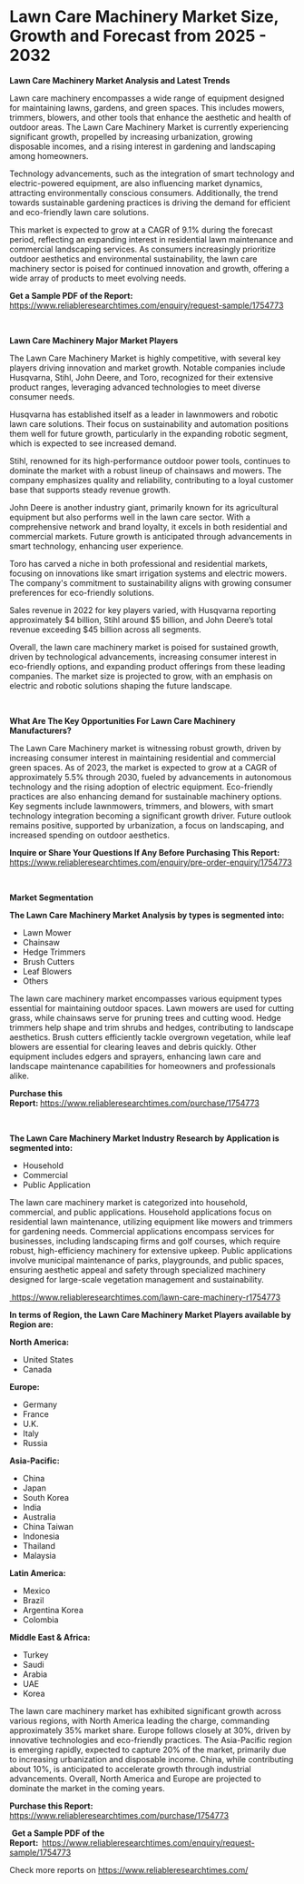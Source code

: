 <p><h1>Lawn Care Machinery Market Size, Growth and Forecast from 2025 - 2032</h1></p><p><strong>Lawn Care Machinery Market Analysis and Latest Trends</strong></p>
<p><p>Lawn care machinery encompasses a wide range of equipment designed for maintaining lawns, gardens, and green spaces. This includes mowers, trimmers, blowers, and other tools that enhance the aesthetic and health of outdoor areas. The Lawn Care Machinery Market is currently experiencing significant growth, propelled by increasing urbanization, growing disposable incomes, and a rising interest in gardening and landscaping among homeowners. </p><p>Technology advancements, such as the integration of smart technology and electric-powered equipment, are also influencing market dynamics, attracting environmentally conscious consumers. Additionally, the trend towards sustainable gardening practices is driving the demand for efficient and eco-friendly lawn care solutions. </p><p>This market is expected to grow at a CAGR of 9.1% during the forecast period, reflecting an expanding interest in residential lawn maintenance and commercial landscaping services. As consumers increasingly prioritize outdoor aesthetics and environmental sustainability, the lawn care machinery sector is poised for continued innovation and growth, offering a wide array of products to meet evolving needs.</p></p>
<p><strong>Get a Sample PDF of the Report:&nbsp;</strong> <a href="https://www.reliableresearchtimes.com/enquiry/request-sample/1754773?utm_campaign=2181&utm_medium=2&utm_source=Github&utm_content=ia&utm_term=10042025&utm_id=lawn-care-machinery">https://www.reliableresearchtimes.com/enquiry/request-sample/1754773</a></p>
<p>&nbsp;</p>
<p><strong>Lawn Care Machinery Major Market Players</strong></p>
<p><p>The Lawn Care Machinery Market is highly competitive, with several key players driving innovation and market growth. Notable companies include Husqvarna, Stihl, John Deere, and Toro, recognized for their extensive product ranges, leveraging advanced technologies to meet diverse consumer needs.</p><p>Husqvarna has established itself as a leader in lawnmowers and robotic lawn care solutions. Their focus on sustainability and automation positions them well for future growth, particularly in the expanding robotic segment, which is expected to see increased demand.</p><p>Stihl, renowned for its high-performance outdoor power tools, continues to dominate the market with a robust lineup of chainsaws and mowers. The company emphasizes quality and reliability, contributing to a loyal customer base that supports steady revenue growth. </p><p>John Deere is another industry giant, primarily known for its agricultural equipment but also performs well in the lawn care sector. With a comprehensive network and brand loyalty, it excels in both residential and commercial markets. Future growth is anticipated through advancements in smart technology, enhancing user experience.</p><p>Toro has carved a niche in both professional and residential markets, focusing on innovations like smart irrigation systems and electric mowers. The company's commitment to sustainability aligns with growing consumer preferences for eco-friendly solutions.</p><p>Sales revenue in 2022 for key players varied, with Husqvarna reporting approximately $4 billion, Stihl around $5 billion, and John Deere’s total revenue exceeding $45 billion across all segments. </p><p>Overall, the lawn care machinery market is poised for sustained growth, driven by technological advancements, increasing consumer interest in eco-friendly options, and expanding product offerings from these leading companies. The market size is projected to grow, with an emphasis on electric and robotic solutions shaping the future landscape.</p></p>
<p>&nbsp;</p>
<p><strong>What Are The Key Opportunities For Lawn Care Machinery Manufacturers?</strong></p>
<p><p>The Lawn Care Machinery market is witnessing robust growth, driven by increasing consumer interest in maintaining residential and commercial green spaces. As of 2023, the market is expected to grow at a CAGR of approximately 5.5% through 2030, fueled by advancements in autonomous technology and the rising adoption of electric equipment. Eco-friendly practices are also enhancing demand for sustainable machinery options. Key segments include lawnmowers, trimmers, and blowers, with smart technology integration becoming a significant growth driver. Future outlook remains positive, supported by urbanization, a focus on landscaping, and increased spending on outdoor aesthetics.</p></p>
<p><strong>Inquire or Share Your Questions If Any Before Purchasing This Report:</strong> <a href="https://www.reliableresearchtimes.com/enquiry/pre-order-enquiry/1754773?utm_campaign=2181&utm_medium=2&utm_source=Github&utm_content=ia&utm_term=10042025&utm_id=lawn-care-machinery">https://www.reliableresearchtimes.com/enquiry/pre-order-enquiry/1754773</a></p>
<p>&nbsp;</p>
<p><strong>Market Segmentation</strong></p>
<p><strong>The Lawn Care Machinery Market Analysis by types is segmented into:</strong></p>
<p><ul><li>Lawn Mower</li><li>Chainsaw</li><li>Hedge Trimmers</li><li>Brush Cutters</li><li>Leaf Blowers</li><li>Others</li></ul></p>
<p><p>The lawn care machinery market encompasses various equipment types essential for maintaining outdoor spaces. Lawn mowers are used for cutting grass, while chainsaws serve for pruning trees and cutting wood. Hedge trimmers help shape and trim shrubs and hedges, contributing to landscape aesthetics. Brush cutters efficiently tackle overgrown vegetation, while leaf blowers are essential for clearing leaves and debris quickly. Other equipment includes edgers and sprayers, enhancing lawn care and landscape maintenance capabilities for homeowners and professionals alike.</p></p>
<p><strong>Purchase this Report:&nbsp;</strong><a href="https://www.reliableresearchtimes.com/purchase/1754773?utm_campaign=2181&utm_medium=2&utm_source=Github&utm_content=ia&utm_term=10042025&utm_id=lawn-care-machinery">https://www.reliableresearchtimes.com/purchase/1754773</a></p>
<p>&nbsp;</p>
<p><strong>The Lawn Care Machinery Market Industry Research by Application is segmented into:</strong></p>
<p><ul><li>Household</li><li>Commercial</li><li>Public Application</li></ul></p>
<p><p>The lawn care machinery market is categorized into household, commercial, and public applications. Household applications focus on residential lawn maintenance, utilizing equipment like mowers and trimmers for gardening needs. Commercial applications encompass services for businesses, including landscaping firms and golf courses, which require robust, high-efficiency machinery for extensive upkeep. Public applications involve municipal maintenance of parks, playgrounds, and public spaces, ensuring aesthetic appeal and safety through specialized machinery designed for large-scale vegetation management and sustainability.</p></p>
<p><a href="https://www.reliableresearchtimes.com/lawn-care-machinery-r1754773?utm_campaign=2181&utm_medium=2&utm_source=Github&utm_content=ia&utm_term=10042025&utm_id=lawn-care-machinery">&nbsp;https://www.reliableresearchtimes.com/lawn-care-machinery-r1754773</a></p>
<p><strong>In terms of Region, the Lawn Care Machinery Market Players available by Region are:</strong></p>
<p>
    <p> <strong> North America: </strong>
        <ul>
            <li>United States</li>
            <li>Canada</li>
        </ul>
        </p> 
    <p> <strong> Europe: </strong>
        <ul>
            <li>Germany</li>
            <li>France</li>
            <li>U.K.</li>
            <li>Italy</li>
            <li>Russia</li>
        </ul>
        </p> 
    <p> <strong> Asia-Pacific: </strong>
        <ul>
            <li>China</li>
            <li>Japan</li>
            <li>South Korea</li>
            <li>India</li>
            <li>Australia</li>
            <li>China Taiwan</li>
            <li>Indonesia</li>
            <li>Thailand</li>
            <li>Malaysia</li>
        </ul>
        </p> 
    <p> <strong> Latin America: </strong>
        <ul>
            <li>Mexico</li>
            <li>Brazil</li>
            <li>Argentina Korea</li>
            <li>Colombia</li>
        </ul>
        </p> 
    <p> <strong> Middle East & Africa: </strong>
        <ul>
            <li>Turkey</li>
            <li>Saudi</li>
            <li>Arabia</li>
            <li>UAE</li>
            <li>Korea</li>
        </ul>
    </p>
    </p>
<p><p>The lawn care machinery market has exhibited significant growth across various regions, with North America leading the charge, commanding approximately 35% market share. Europe follows closely at 30%, driven by innovative technologies and eco-friendly practices. The Asia-Pacific region is emerging rapidly, expected to capture 20% of the market, primarily due to increasing urbanization and disposable income. China, while contributing about 10%, is anticipated to accelerate growth through industrial advancements. Overall, North America and Europe are projected to dominate the market in the coming years.</p></p>
<p><strong>Purchase this Report: </strong><a href="https://www.reliableresearchtimes.com/purchase/1754773?utm_campaign=2181&utm_medium=2&utm_source=Github&utm_content=ia&utm_term=10042025&utm_id=lawn-care-machinery">https://www.reliableresearchtimes.com/purchase/1754773</a></p>
<p>&nbsp;<strong>Get a Sample PDF of the Report:&nbsp;&nbsp;</strong><a href="https://www.reliableresearchtimes.com/enquiry/request-sample/1754773?utm_campaign=2181&utm_medium=2&utm_source=Github&utm_content=ia&utm_term=10042025&utm_id=lawn-care-machinery">https://www.reliableresearchtimes.com/enquiry/request-sample/1754773</a></p>
<p><strong></strong></p>
<p>Check more reports on <a href="https://www.reliableresearchtimes.com/?utm_campaign=2181&utm_medium=2&utm_source=Github&utm_content=ia&utm_term=10042025&utm_id=lawn-care-machinery">https://www.reliableresearchtimes.com/</a></p>